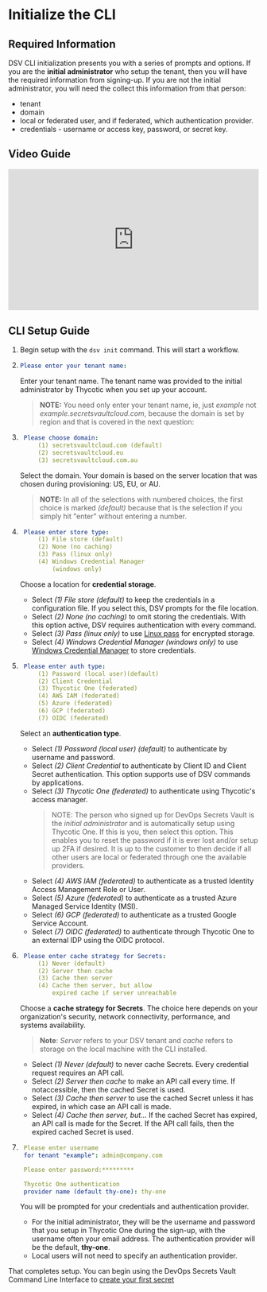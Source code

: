 ﻿[title]: # (Initialize the CLI)
[tags]: # (DevOps Secrets Vault,DSV,)
[priority]: # (2300)
[display]: # (toc/search/content/all/none/print)

# Initialize the CLI

## Required Information

DSV CLI initialization presents you with a series of prompts and options. If you are the **initial administrator** who setup the tenant, then you will have the required information from signing-up. If you are not the initial administrator, you will need the collect this information from that person:

* tenant
* domain
* local or federated user, and if federated, which authentication provider.
* credentials - username or access key, password, or secret key.

## Video Guide

<div style="padding:56.25% 0 0 0;position:relative;">
<iframe src="https://player.vimeo.com/video/490936892/" style="position:absolute;top:0;left:0;width:100%;height:100%;" frameborder="0" title="Initialize the CLI" webkitallowfullscreen mozallowfullscreen allowfullscreen></iframe>
</div><script src="https://player.vimeo.com/api/player.js"></script>

## CLI Setup Guide

1. Begin setup with the `dsv init` command. This will start a workflow.
1.  ```yaml
    Please enter your tenant name:
    ```
    Enter your tenant name. The tenant name was provided to the initial administrator by Thycotic when you set up your account.
    >**NOTE:** You need only enter your tenant name, ie, just *example* not *example.secretsvaultcloud.com*, because the domain is set by region and that is covered in the next question:
1. ```yaml
    Please choose domain:
        (1) secretsvaultcloud.com (default)
        (2) secretsvaultcloud.eu
        (3) secretsvaultcloud.com.au
    ```
    
    Select the domain. Your domain is based on the server location that was chosen during provisioning: US, EU, or AU.
    >**NOTE:** In all of the selections with numbered choices, the first choice is marked *(default)* because that is the selection if you simply hit "enter" without entering a number.
1. ```yaml
    Please enter store type:
        (1) File store (default)
        (2) None (no caching)
        (3) Pass (linux only)
        (4) Windows Credential Manager 
            (windows only)
    ```
    Choose a location for **credential storage**. 
    * Select *(1) File store (default)* to keep the credentials in a configuration file. If you select this, DSV prompts for the file location.
    * Select *(2) None (no caching)* to omit storing the credentials. With this option active, DSV requires authentication with every command.
    * Select *(3) Pass (linux only)* to use [Linux pass](https://www.passwordstore.org/) for encrypted storage.
    * Select *(4) Windows Credential Manager (windows only)* to use [Windows Credential Manager](https://support.microsoft.com/en-us/help/4026814/windows-accessing-credential-manager) to store credentials.
1. ```yaml
    Please enter auth type:
        (1) Password (local user)(default)
        (2) Client Credential
        (3) Thycotic One (federated)
        (4) AWS IAM (federated)
        (5) Azure (federated)
        (6) GCP (federated)
        (7) OIDC (federated)
    ```

    Select an **authentication type**.
    * Select *(1) Password (local user) (default)* to authenticate by username and password.
    * Select *(2) Client Credential* to authenticate by Client ID and Client Secret authentication. This option supports use of DSV commands by applications.
    * Select *(3) Thycotic One (federated)* to authenticate using Thycotic's access manager.
        >NOTE: The person who signed up for DevOps Secrets Vault is the *initial administrator* and is automatically setup using Thycotic One. If this is you, then select this option.  This enables you to reset the password if it is ever lost and/or setup up 2FA if desired. It is up to the customer to then decide if all other users are local or federated through one the available providers.
    * Select *(4) AWS IAM (federated)* to authenticate as a trusted Identity Access Management Role or User.
    * Select *(5) Azure (federated)* to authenticate as a trusted Azure Managed Service Identity (MSI).
    * Select *(6) GCP (federated)* to authenticate as a trusted Google Service Account.
    * Select *(7) OIDC (federated)* to authenticate through Thycotic One to an external IDP using the OIDC protocol.
1. ```yaml
    Please enter cache strategy for Secrets:
        (1) Never (default)
        (2) Server then cache
        (3) Cache then server
        (4) Cache then server, but allow 
            expired cache if server unreachable
    ```

    Choose a **cache strategy for Secrets**. The choice here depends on your organization's security, network connectivity, performance, and systems availability.
    > **Note**: *Server* refers to your DSV tenant and *cache* refers to storage on the local machine with the CLI installed.
    * Select *(1) Never (default)* to never cache Secrets. Every credential request requires an API call.
    * Select *(2) Server then cache* to make an API call every time. If notaccessible, then the cached Secret is used.
    * Select *(3) Cache then server* to use the cached Secret unless it has expired, in which case an API call is made.
    * Select *(4) Cache then server, but...* If the cached Secret has expired, an API call is made for the Secret.  If the API call fails, then the expired cached Secret is used.
1. ```yaml
    Please enter username 
    for tenant "example": admin@company.com

    Please enter password:*********

    Thycotic One authentication 
    provider name (default thy-one): thy-one
    ```
    You will be prompted for your credentials and authentication provider.  
    * For the initial administrator, they will be the username and password that you setup in Thycotic One during the sign-up, with the username often your email address. The authentication provider will be the default, **thy-one**.
    * Local users will not need to specify an authentication provider.

That completes setup. You can begin using the DevOps Secrets Vault Command Line Interface to [create your first secret](../secrets/index.md)
